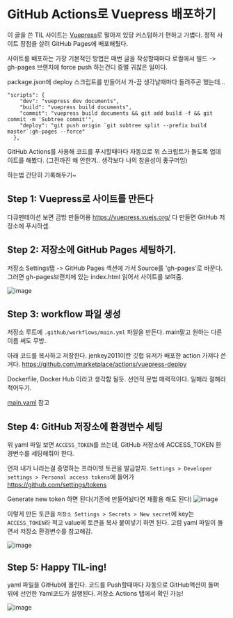 # GitHub Actions로 Vuepress 배포하기


이 글을 쓴 TIL 사이트는 [Vuepress](https://vuepress.vuejs.org/)로 말아져 있당
커스텀하기 편하고 가볍다.
정적 사이트 장점을 살려 GitHub Pages에 배포해뒀다.

사이트를 배포하는 가장 기본적인 방법은
매번 글을 작성할때마다 로컬에서 빌드 -> gh-pages 브랜치에 force push 하는건디
증맬 귀찮은 일이다.

package.json에 deploy 스크립트를 만들어서 가-끔 생각날때마다 돌려주곤 했는데...

```
"scripts": {
    "dev": "vuepress dev documents",
    "build": "vuepress build documents",
    "commit": "vuepress build documents && git add build -f && git commit -m 'Subtree commit'",
    "deploy": "git push origin `git subtree split --prefix build master`:gh-pages --force"
  },
```

GitHub Actions를 사용해
코드를 푸시할때마다 자동으로 위 스크립트가 돌도록 업데이트를 해봤다.
(그전까진 왜 안한겨.. 생각보다 나의 참을성이 좋구머잉)

하는법 간단히 기록해두기~

## Step 1: Vuepress로 사이트를 만든다

다큐멘테이션 보면 금방 만들어용 https://vuepress.vuejs.org/
다 만들면 GitHub 저장소에 푸시하셈.

## Step 2: 저장소에 GitHub Pages 세팅하기.

저장소 Settings탭 -> GitHub Pages 섹션에 가서
Source를 'gh-pages'로 바꾼다. 그러면 gh-pages브랜치에 있는 index.html 읽어서 사이트를 보여줌.

![image](https://user-images.githubusercontent.com/3839771/88663984-56446f80-d117-11ea-9653-5c8a6d3a9d42.png)

## Step 3: workflow 파일 생성

저장소 루트에 `.github/workflows/main.yml` 파일을 만든다. main말고 원하는 다른 이름 써도 무방.

아래 코드를 복사하고 저장한다.
jenkey2011이란 깃헙 유저가 배포한 action 가져다 쓴거다.
https://github.com/marketplace/actions/vuepress-deploy

Dockerfile, Docker Hub 이라고 생각함 될듯. 선언적 문법 매력적이다. 일해라 절해라 적어두기.

[main.yaml](https://github.com/milooy/TIL/blob/master/.github/workflows/main.yml) 참고

## Step 4: GitHub 저장소에 환경변수 세팅

위 yaml 파일 보면 `ACCESS_TOKEN`를 쓰는데, GitHub 저장소에 ACCESS_TOKEN 환경변수를 세팅해줘야 한다. 

먼저 내가 나라는걸 증명하는 프라이빗 토큰을 발급받자.
`Settings > Developer settings > Personal access tokens`에 들어가
https://github.com/settings/tokens 

Generate new token 하면 된다(기존에 만들어놨다면 재활용 해도 된다)
![image](https://user-images.githubusercontent.com/3839771/88664767-893b3300-d118-11ea-95cc-93a962eef299.png)

이렇게 만든 토큰을
`저장소 Settings > Secrets > New secret`에 key는 `ACCESS_TOKEN`라 적고 value에 토큰을 복사 붙여넣기 하면 된다. 고럼 yaml 파일이 돌면서 저장소 환경변수를 참고해감.

![image](https://user-images.githubusercontent.com/3839771/88664600-437e6a80-d118-11ea-969e-b07d88bcf008.png)

## Step 5: Happy TIL-ing!

yaml 파일을 GitHub에 올린다. 코드를 Push할때마다 자동으로 GitHub액션이 돌며 위에 선언한 Yaml코드가 실행된다.
저장소 Actions 탭에서 확인 가능!

![image](https://user-images.githubusercontent.com/3839771/88665046-f949b900-d118-11ea-9934-de8c9f1858a5.png)
